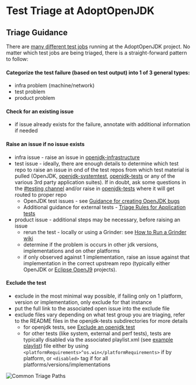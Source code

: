 # Test Triage at AdoptOpenJDK

## Triage Guidance

There are [many different test jobs](https://ci.adoptopenjdk.net/view/Test_all/) running at the AdoptOpenJDK project.  No matter which test jobs are being triaged, there is a straight-forward pattern to follow: 
#### Categorize the test failure (based on test output) into 1 of 3 general types: 
- infra problem (machine/network)
- test problem
- product problem 
#### Check for an existing issue 
- if issue already exists for the failure, annotate with additional information if needed
#### Raise an issue if no issue exists
- infra issue - raise an issue in [openjdk-infrastructure](https://github.com/AdoptOpenJDK/openjdk-infrastructure/issues)
- test issue - ideally, there are enough details to determine which test repo to raise an issue in ond of the test repos from which test material is pulled (OpenJDK, [openjdk-systemtest](https://github.com/AdoptOpenJDK/openjdk-systemtest/issues), [openjdk-tests](https://github.com/AdoptOpenJDK/openjdk-tests/issues) or any of the various 3rd party application suites).  If in doubt, ask some questions in the [#testing channel](https://adoptopenjdk.slack.com/messages/C5219G28G) and/or raise in [openjdk-tests](https://github.com/AdoptOpenJDK/openjdk-tests/issues) where it will get routed to proper repo
  - OpenJDK test issues - see [Guidance for creating OpenJDK bugs](https://github.com/AdoptOpenJDK/openjdk-tests/wiki/Guidance-for-Creating-OpenJDK-Test-Defects) 
  - Additional guidance for external tests - [Triage Rules for Application tests](https://github.com/AdoptOpenJDK/openjdk-tests/tree/master/thirdparty_containers#triage-rules)
- product issue - additional steps may be necessary, before raising an issue
  - rerun the test - locally or using a Grinder: see [How to Run a Grinder wiki](https://github.com/AdoptOpenJDK/openjdk-tests/wiki/How-to-Run-a-Grinder-Build-on-Jenkins)
  - determine if the problem is occurs in other jdk versions, implementations and on other platforms
  - if only observed against 1 implementation, raise an issue against that implementation in the correct upstream repo (typically either OpenJDK or [Eclipse OpenJ9](https://github.com/eclipse/openj9/issues) projects).  
#### Exclude the test
- exclude in the most minimal way possible, if failing only on 1 platform, version or implementation, only exclude for that instance
- put the full link to the associated open issue into the exclude file
- exclude files vary depending on what test group you are triaging, refer to the README files in the openjdk-tests subdirectories for more details
  - for openjdk tests, see [Exclude an openjdk test](https://github.com/AdoptOpenJDK/openjdk-tests/tree/master/openjdk#exclude-a-testcase)
  - for other tests (like system, external and perf tests), tests are typically disabled via the associated playlist.xml (see [example playlist](https://github.com/AdoptOpenJDK/openjdk-tests/blob/master/thirdparty_containers/example-test/playlist.xml)) file either by using `<platformRequirements>^os.win</platformRequirements>` if by platform, or `<disabled>` tag if for all platforms/versions/implementations

![Common Triage Paths](./diagrams/commonTriagePaths.png)

